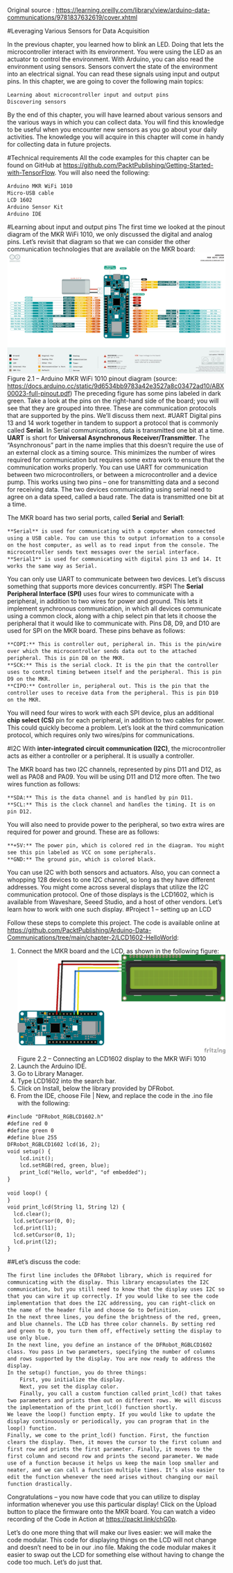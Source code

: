 Original source : https://learning.oreilly.com/library/view/arduino-data-communications/9781837632619/cover.xhtml

#Leveraging Various Sensors for Data Acquisition

In the previous chapter, you learned how to blink an LED. Doing that lets the microcontroller interact with its environment. You were using the LED as an actuator to control the environment. With Arduino, you can also read the environment using sensors. Sensors convert the state of the environment into an electrical signal. You can read these signals using input and output pins.
In this chapter, we are going to cover the following main topics:

    Learning about microcontroller input and output pins
    Discovering sensors

By the end of this chapter, you will have learned about various sensors and the various ways in which you can collect data. You will find this knowledge to be useful when you encounter new sensors as you go about your daily activities. The knowledge you will acquire in this chapter will come in handy for collecting data in future projects.

#Technical requirements
All the code examples for this chapter can be found on GitHub at https://github.com/PacktPublishing/Getting-Started-with-TensorFlow. You will also need the following:

    Arduino MKR WiFi 1010
    Micro-USB cable
    LCD 1602
    Arduino Sensor Kit
    Arduino IDE

#Learning about input and output pins
The first time we looked at the pinout diagram of the MKR WiFi 1010, we only discussed the digital and analog pins. Let’s revisit that diagram so that we can consider the other communication technologies that are available on the MKR board:
![alt text](image.png)
Figure 2.1 – Arduino MKR WiFi 1010 pinout diagram (source: https://docs.arduino.cc/static/9d6534bb9783a42e3527a8c03472ad10/ABX00023-full-pinout.pdf)
The preceding figure has some pins labeled in dark green. Take a look at the pins on the right-hand side of the board; you will see that they are grouped into three. These are communication protocols that are supported by the pins. We’ll discuss them next.
#UART
Digital pins 13 and 14 work together in tandem to support a protocol that is commonly called **Serial**. In Serial communications, data is transmitted one bit at a time. **UART** is short for **Universal Asynchronous Receiver/Transmitter**. The “Asynchronous” part in the name implies that this doesn’t require the use of an external clock as a timing source. This minimizes the number of wires required for communication but requires some extra work to ensure that the communication works properly. You can use UART for communication between two microcontrollers, or between a microcontroller and a device pump. This works using two pins – one for transmitting data and a second for receiving data. The two devices communicating using serial need to agree on a data speed, called a baud rate. The data is transmitted one bit at a time.

The MKR board has two serial ports, called **Serial** and **Serial1**:

    **Serial** is used for communicating with a computer when connected using a USB cable. You can use this to output information to a console on the host computer, as well as to read input from the console. The microcontroller sends text messages over the serial interface.
    **Serial1** is used for communicating with digital pins 13 and 14. It works the same way as Serial.

You can only use UART to communicate between two devices. Let’s discuss something that supports more devices concurrently.
#SPI
The **Serial Peripheral Interface (SPI)** uses four wires to communicate with a peripheral, in addition to two wires for power and ground. This lets it implement synchronous communication, in which all devices communicate using a common clock, along with a chip select pin that lets it choose the peripheral that it would like to communicate with. Pins D8, D9, and D10 are used for SPI on the MKR board. These pins behave as follows:


    **COPI:** This is controller out, peripheral in. This is the pin/wire over which the microcontroller sends data out to the attached peripheral. This is pin D8 on the MKR.
    **SCK:** This is the serial clock. It is the pin that the controller uses to control timing between itself and the peripheral. This is pin D9 on the MKR.
    **CIPO:** Controller in, peripheral out. This is the pin that the controller uses to receive data from the peripheral. This is pin D10 on the MKR.

You will need four wires to work with each SPI device, plus an additional **chip select (CS)** pin for each peripheral, in addition to two cables for power. This could quickly become a problem. Let’s look at the third communication protocol, which requires only two wires/pins for communications.

#I2C
With **inter-integrated circuit communication (I2C)**, the microcontroller acts as either a controller or a peripheral. It is usually a controller.

The MKR board has two I2C channels, represented by pins D11 and D12, as well as PA08 and PA09. You will be using D11 and D12 more often. The two wires function as follows:

    **SDA:** This is the data channel and is handled by pin D11.
    **SCL:** This is the clock channel and handles the timing. It is on pin D12.

You will also need to provide power to the peripheral, so two extra wires are required for power and ground. These are as follows:

    **+5V:** The power pin, which is colored red in the diagram. You might see this pin labeled as VCC on some peripherals.
    **GND:** The ground pin, which is colored black.

You can use I2C with both sensors and actuators. Also, you can connect a whopping 128 devices to one I2C channel, so long as they have different addresses. You might come across several displays that utilize the I2C communication protocol. One of those displays is the LCD1602, which is available from Waveshare, Seeed Studio, and a host of other vendors. Let’s learn how to work with one such display.
#Project 1 – setting up an LCD

Follow these steps to complete this project. The code is available online at https://github.com/PacktPublishing/Arduino-Data-Communications/tree/main/chapter-2/LCD1602-HelloWorld:

1. Connect the MKR board and the LCD, as shown in the following figure:
![alt text](image-1.png)
Figure 2.2 – Connecting an LCD1602 display to the MKR WiFi 1010
2. Launch the Arduino IDE.
3. Go to Library Manager.
4. Type LCD1602 into the search bar.
5. Click on Install, below the library provided by DFRobot.
6. From the IDE, choose File | New, and replace the code in the .ino file with the following:

```
#include "DFRobot_RGBLCD1602.h"
#define red 0
#define green 0
#define blue 255
DFRobot_RGBLCD1602 lcd(16, 2);
void setup() {
    lcd.init();
    lcd.setRGB(red, green, blue);
    print_lcd("Hello, world", "of embedded");
}

void loop() {
}
void print_lcd(String l1, String l2) {
  lcd.clear();
  lcd.setCursor(0, 0);
  lcd.print(l1);
  lcd.setCursor(0, 1);
  lcd.print(l2);
}
```
##Let’s discuss the code:

    The first line includes the DFRobot library, which is required for communicating with the display. This library encapsulates the I2C communication, but you still need to know that the display uses I2C so that you can wire it up correctly. If you would like to see the code implementation that does the I2C addressing, you can right-click on the name of the header file and choose Go to Definition.
    In the next three lines, you define the brightness of the red, green, and blue channels. The LCD has three color channels. By setting red and green to 0, you turn them off, effectively setting the display to use only blue.
    In the next line, you define an instance of the DFRobot_RGBLCD1602 class. You pass in two parameters, specifying the number of columns and rows supported by the display. You are now ready to address the display.
    In the setup() function, you do three things:
        First, you initialize the display.
        Next, you set the display color.
        Finally, you call a custom function called print_lcd() that takes two parameters and prints them out on different rows. We will discuss the implementation of the print_lcd() function shortly.
    We leave the loop() function empty. If you would like to update the display continuously or periodically, you can program that in the loop() function.
    Finally, we come to the print_lcd() function. First, the function clears the display. Then, it moves the cursor to the first column and first row and prints the first parameter. Finally, it moves to the first column and second row and prints the second parameter. We made use of a function because it helps us keep the main loop smaller and neater, and we can call a function multiple times. It’s also easier to edit the function whenever the need arises without changing our mail function drastically.

Congratulations – you now have code that you can utilize to display information whenever you use this particular display! Click on the Upload button to place the firmware onto the MKR board. You can watch a video recording of the Code in Action at https://packt.link/chG0p.

Let’s do one more thing that will make our lives easier: we will make the code modular. This code for displaying things on the LCD will not change and doesn’t need to be in our .ino file. Making the code modular makes it easier to swap out the LCD for something else without having to change the code too much. Let’s do just that.
